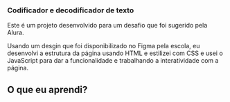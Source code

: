 ### Codificador e decodificador de texto

Este é um projeto desenvolvido para um desafio que foi sugerido pela Alura.

Usando um desgin que foi disponibilizado no Figma pela escola, eu desenvolvi a estrutura da página usando HTML e estilizei com CSS e usei o JavaScript para dar a funcionalidade e trabalhando a interatividade com a página. 

## O que eu aprendi?



